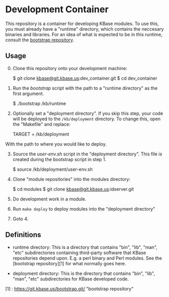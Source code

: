 Development Container
=====================

This repository is a container for developing KBase modules.
To use this, you must already have a "runtime" directory, which
contains the neccesary binaries and libraries. For an idea of
what is expected to be in this runtime, consult the [bootstrap
repository](https://git.kbase.us/bootstrap.git/).

Usage
-----

0. Clone this repository onto your development machine:

    $ git clone kbase@git.kbase.us:dev_container.git
    $ cd dev_container

1. Run the *bootstrap* script with the path to a "runtime directory"
as the first argument.

    $ ./bootstrap /kb/runtime

2. Optionally set a "deployment directory". If you skip this step,
your code will be deployed to the `/kb/deployment` directory. To
change this, open the "Makefile" and replace:

    TARGET = /kb/deployment

With the path to where you would like to deploy.

3. Source the *user-env.sh* script in the "deployment directory".
This file is created during the bootstrap script in step 1.

    $ source /kb/deployment/user-env.sh

4. Clone "module repositories" into the modules directory:

    $ cd modules
    $ git clone kbase@git.kbase.us:idserver.git

5. Do development work in a module.

6. Run `make deploy` to deploy modules into the "deployment directory"

7. Goto 4.

Definitions
-----------

* runtime directory: This is a directory that contains "bin", "lib",
"man", "etc" subdirectories containing third-party software that
KBase repositories depend upon. E.g. a perl binary and Perl modules.
See the [bootstrap repository][1] for what normally goes here.

* deployment directory: This is the directory that contains "bin",
"lib", "man", "etc" subdirectories for KBase developed code.

[1] : https://git.kbase.us/bootstrap.git/ "bootstrap repository"
